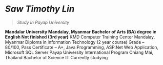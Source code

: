 # *Saw Timothy Lin*
> *Study in Payap University*

**Mandalar University Mandalay, Myanmar**
**Bachelor of Arts (BA) degree in English Not finished (3rd year)**
KMD Computer Training Center Mandalay, Myanmar
Diploma in Information Technology (2 year course) Grade – 80/100, Pass
Certificate – A+, Java Programming, ASP.Net Web Application, Microsoft SQL Server
Payap University International Program Chiang Mai, Thailand
Bachelor of Science IT Currently studying
